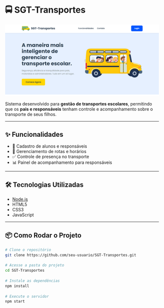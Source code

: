 # 🚍 SGT-Transportes  

<img src="assets/Sgt.png" alt="SGT-Transportes" width="600"/>  

Sistema desenvolvido para **gestão de transportes escolares**, permitindo que os **pais e responsáveis** tenham controle e acompanhamento sobre o transporte de seus filhos.  

---

## ✨ Funcionalidades
- 📌 Cadastro de alunos e responsáveis  
- 🚌 Gerenciamento de rotas e horários  
- ✅ Controle de presença no transporte  
- 📊 Painel de acompanhamento para responsáveis  

---

## 🛠️ Tecnologias Utilizadas
- [Node.js](https://nodejs.org/)  
- HTML5  
- CSS3  
- JavaScript  

---

## 📦 Como Rodar o Projeto

```bash
# Clone o repositório
git clone https://github.com/seu-usuario/SGT-Transportes.git

# Acesse a pasta do projeto
cd SGT-Transportes

# Instale as dependências
npm install

# Execute o servidor
npm start
